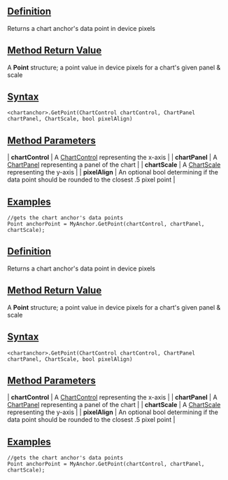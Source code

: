 ## [Definition](https://developer.ninjatrader.com/docs/desktop/getpoint\#definition)

Returns a chart anchor's data point in device pixels

## [Method Return Value](https://developer.ninjatrader.com/docs/desktop/getpoint\#method-return-value)

A **Point** structure; a point value in device pixels for a chart's given panel & scale

## [Syntax](https://developer.ninjatrader.com/docs/desktop/getpoint\#syntax)

`<chartanchor>.GetPoint(ChartControl chartControl, ChartPanel chartPanel, ChartScale, bool pixelAlign)`

## [Method Parameters](https://developer.ninjatrader.com/docs/desktop/getpoint\#method-parameters)

| **chartControl** | A [ChartControl](https://developer.ninjatrader.com/docs/desktop/chartcontrol) representing the x-axis |
| **chartPanel** | A [ChartPanel](https://developer.ninjatrader.com/docs/desktop/chartpanel) representing a panel of the chart |
| **chartScale** | A [ChartScale](https://developer.ninjatrader.com/docs/desktop/chartscale) representing the y-axis |
| **pixelAlign** | An optional bool determining if the data point should be rounded to the closest .5 pixel point |

## [Examples](https://developer.ninjatrader.com/docs/desktop/getpoint\#examples)

```jsx-150469391 csharp
//gets the chart anchor's data points
Point anchorPoint = MyAnchor.GetPoint(chartControl, chartPanel, chartScale);

```

## [Definition](https://developer.ninjatrader.com/docs/desktop/getpoint\#definition)

Returns a chart anchor's data point in device pixels

## [Method Return Value](https://developer.ninjatrader.com/docs/desktop/getpoint\#method-return-value)

A **Point** structure; a point value in device pixels for a chart's given panel & scale

## [Syntax](https://developer.ninjatrader.com/docs/desktop/getpoint\#syntax)

`<chartanchor>.GetPoint(ChartControl chartControl, ChartPanel chartPanel, ChartScale, bool pixelAlign)`

## [Method Parameters](https://developer.ninjatrader.com/docs/desktop/getpoint\#method-parameters)

| **chartControl** | A [ChartControl](https://developer.ninjatrader.com/docs/desktop/chartcontrol) representing the x-axis |
| **chartPanel** | A [ChartPanel](https://developer.ninjatrader.com/docs/desktop/chartpanel) representing a panel of the chart |
| **chartScale** | A [ChartScale](https://developer.ninjatrader.com/docs/desktop/chartscale) representing the y-axis |
| **pixelAlign** | An optional bool determining if the data point should be rounded to the closest .5 pixel point |

## [Examples](https://developer.ninjatrader.com/docs/desktop/getpoint\#examples)

```jsx-150469391 csharp
//gets the chart anchor's data points
Point anchorPoint = MyAnchor.GetPoint(chartControl, chartPanel, chartScale);

```